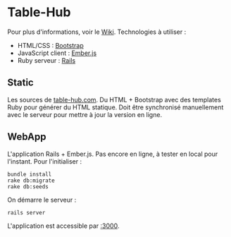 Table-Hub
=========
Pour plus d'informations, voir le [Wiki](https://github.com/clarus/table-hub/wiki). Technologies à utiliser :
* HTML/CSS : [Bootstrap](http://getbootstrap.com/)
* JavaScript client : [Ember.js](http://emberjs.com/)
* Ruby serveur : [Rails](http://rubyonrails.org/)

Static
------
Les sources de [table-hub.com](http://table-hub.com/). Du HTML + Bootstrap avec des templates Ruby pour générer du HTML statique. Doit être synchronisé manuellement avec le serveur pour mettre à jour la version en ligne.

WebApp
------
L'application Rails + Ember.js. Pas encore en ligne, à tester en local pour l'instant. Pour l'initialiser :

    bundle install
    rake db:migrate
    rake db:seeds

On démarre le serveur :

    rails server

L'application est accessible par [:3000](http://localhost:3000/).
